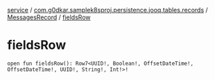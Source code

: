 [service](../../index.md) / [com.g0dkar.samplek8sproj.persistence.jooq.tables.records](../index.md) / [MessagesRecord](index.md) / [fieldsRow](./fields-row.md)

# fieldsRow

`open fun fieldsRow(): Row7<UUID!, Boolean!, OffsetDateTime!, OffsetDateTime!, UUID!, String!, Int!>!`